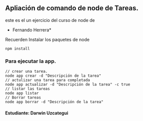 ## Apliación de comando de node de Tareas.

este es el un ejercicio del curso de node de

- Fernando Herrera\*

Recuerden Instalar los paquetes de node

```
npm install
```

### Para ejecutar la app.

```
// crear una tarea.
node app crear -d "Descripción de la tarea"
// actulizar una tarea para completada
node app actualizar -d "Descripción de la tarea" -c true
// listar las tareas
node app listar
// Borrar tareas
node app borrar -d "Descripción de la tarea"
```

#### Estudiante: Darwin Uzcategui
